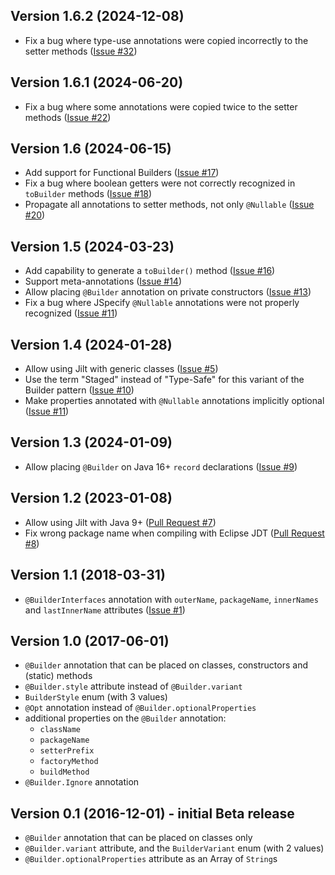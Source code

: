 Version 1.6.2 (2024-12-08)
--------------------------

- Fix a bug where type-use annotations were copied incorrectly to the setter methods
  ([Issue #32](https://github.com/skinny85/jilt/pull/32))

Version 1.6.1 (2024-06-20)
--------------------------

- Fix a bug where some annotations were copied twice to the setter methods
  ([Issue #22](https://github.com/skinny85/jilt/pull/22))

Version 1.6 (2024-06-15)
------------------------

- Add support for Functional Builders
  ([Issue #17](https://github.com/skinny85/jilt/issues/17))
- Fix a bug where boolean getters were not correctly recognized in
  `toBuilder` methods ([Issue #18](https://github.com/skinny85/jilt/issues/18))
- Propagate all annotations to setter methods, not only `@Nullable`
  ([Issue #20](https://github.com/skinny85/jilt/issues/20))

Version 1.5 (2024-03-23)
------------------------
- Add capability to generate a `toBuilder()` method
  ([Issue #16](https://github.com/skinny85/jilt/issues/16))
- Support meta-annotations ([Issue #14](https://github.com/skinny85/jilt/issues/14))
- Allow placing `@Builder` annotation on private constructors
  ([Issue #13](https://github.com/skinny85/jilt/issues/13))
- Fix a bug where JSpecify `@Nullable` annotations were not properly recognized
  ([Issue #11](https://github.com/skinny85/jilt/issues/11#issuecomment-2002620000))

Version 1.4 (2024-01-28)
------------------------
- Allow using Jilt with generic classes ([Issue #5](https://github.com/skinny85/jilt/issues/5))
- Use the term "Staged" instead of "Type-Safe" for this variant of the Builder pattern
  ([Issue #10](https://github.com/skinny85/jilt/issues/10))
- Make properties annotated with `@Nullable` annotations implicitly optional
  ([Issue #11](https://github.com/skinny85/jilt/issues/11))

Version 1.3 (2024-01-09)
------------------------
- Allow placing `@Builder` on Java 16+ `record` declarations ([Issue #9](https://github.com/skinny85/jilt/issues/9))

Version 1.2 (2023-01-08)
------------------------
- Allow using Jilt with Java 9+ ([Pull Request #7](https://github.com/skinny85/jilt/pull/7))
- Fix wrong package name when compiling with Eclipse JDT ([Pull Request #8](https://github.com/skinny85/jilt/pull/8))

Version 1.1 (2018-03-31)
------------------------
- `@BuilderInterfaces` annotation with `outerName`, `packageName`, `innerNames` and `lastInnerName`
  attributes ([Issue #1](https://github.com/skinny85/jilt/issues/1))

Version 1.0 (2017-06-01)
------------------------
- `@Builder` annotation that can be placed on classes, constructors and (static) methods
- `@Builder.style` attribute instead of `@Builder.variant`
- `BuilderStyle` enum (with 3 values)
- `@Opt` annotation instead of `@Builder.optionalProperties`
- additional properties on the `@Builder` annotation:
  - `className`
  - `packageName`
  - `setterPrefix`
  - `factoryMethod`
  - `buildMethod`
- `@Builder.Ignore` annotation

Version 0.1 (2016-12-01) - initial Beta release
-----------------------------------------------
- `@Builder` annotation that can be placed on classes only
- `@Builder.variant` attribute, and the `BuilderVariant` enum (with 2 values)
- `@Builder.optionalProperties` attribute as an Array of `String`s
